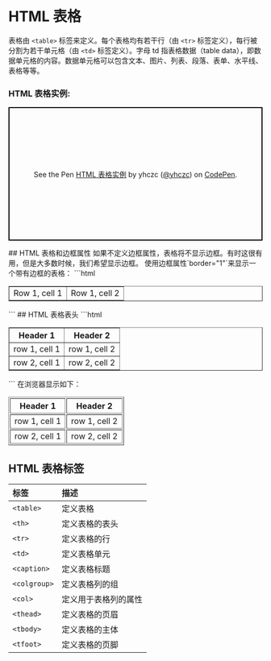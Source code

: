 # HTML 表格
表格由 `<table>` 标签来定义。每个表格均有若干行（由 `<tr>` 标签定义），每行被分割为若干单元格（由 `<td>` 标签定义）。字母 td 指表格数据（table data），即数据单元格的内容。数据单元格可以包含文本、图片、列表、段落、表单、水平线、表格等等。
### HTML 表格实例:
<p class="codepen" data-height="265" data-theme-id="light" data-default-tab="html,result" data-user="yhczc" data-slug-hash="wNeEwZ" style="height: 265px; box-sizing: border-box; display: flex; align-items: center; justify-content: center; border: 2px solid black; margin: 1em 0; padding: 1em;" data-pen-title="HTML 表格实例">
  <span>See the Pen <a href="https://codepen.io/yhczc/pen/wNeEwZ/">
  HTML 表格实例</a> by yhczc (<a href="https://codepen.io/yhczc">@yhczc</a>)
  on <a href="https://codepen.io">CodePen</a>.</span>
</p>
<script async src="https://static.codepen.io/assets/embed/ei.js"></script>
## HTML 表格和边框属性
如果不定义边框属性，表格将不显示边框。有时这很有用，但是大多数时候，我们希望显示边框。
使用边框属性`border="1"`来显示一个带有边框的表格：
```html
<table border="1">
    <tr>
        <td>Row 1, cell 1</td>
        <td>Row 1, cell 2</td>
    </tr>
</table>
```
## HTML 表格表头
```html
<table border="1">
    <tr>
        <th>Header 1</th>
        <th>Header 2</th>
    </tr>
    <tr>
        <td>row 1, cell 1</td>
        <td>row 1, cell 2</td>
    </tr>
    <tr>
        <td>row 2, cell 1</td>
        <td>row 2, cell 2</td>
    </tr>
</table>
```
在浏览器显示如下：

<table id="table" border="1" style="display: table;
    border-collapse: separate;
    border-spacing: 2px;
    border-color: grey;width:auto">
    <tr style="display: table-row;
    vertical-align: inherit;
    border-color: inherit;">
        <th>Header 1</th>
        <th>Header 2</th>
    </tr>
    <tr>
        <td>row 1, cell 1</td>
        <td>row 1, cell 2</td>
    </tr>
    <tr>
        <td>row 2, cell 1</td>
        <td>row 2, cell 2</td>
    </tr>
</table>

## HTML 表格标签
| 标签  | 描述  |
| :------------ | :------------ |
| `<table>`  | 定义表格  |
| `<th>`  | 定义表格的表头  |
| `<tr>`  | 定义表格的行  |
| `<td>`  | 定义表格单元  |
| `<caption>` | 定义表格标题  |
| `<colgroup>`  | 定义表格列的组  |
| `<col>`  | 定义用于表格列的属性  |
| `<thead>`  | 定义表格的页眉  |
| `<tbody>`  | 定义表格的主体  |
| `<tfoot>`  | 定义表格的页脚  |

